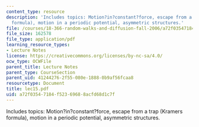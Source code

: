 ```yaml
---
content_type: resource
description: 'Includes topics: Motion?in?constant?force, escape from a trap (Kramers
  formula), motion in a periodic potential, asymmetric structures.'
file: /courses/18-366-random-walks-and-diffusion-fall-2006/a72f03547184f52369688acfd68d1c7f_lec15.pdf
file_size: 162578
file_type: application/pdf
learning_resource_types:
- Lecture Notes
license: https://creativecommons.org/licenses/by-nc-sa/4.0/
ocw_type: OCWFile
parent_title: Lecture Notes
parent_type: CourseSection
parent_uid: 41244276-2f55-080e-1888-0b9af56fcaa8
resourcetype: Document
title: lec15.pdf
uid: a72f0354-7184-f523-6968-8acfd68d1c7f
---
```

Includes topics: Motion?in?constant?force, escape from a trap (Kramers formula), motion in a periodic potential, asymmetric structures.
